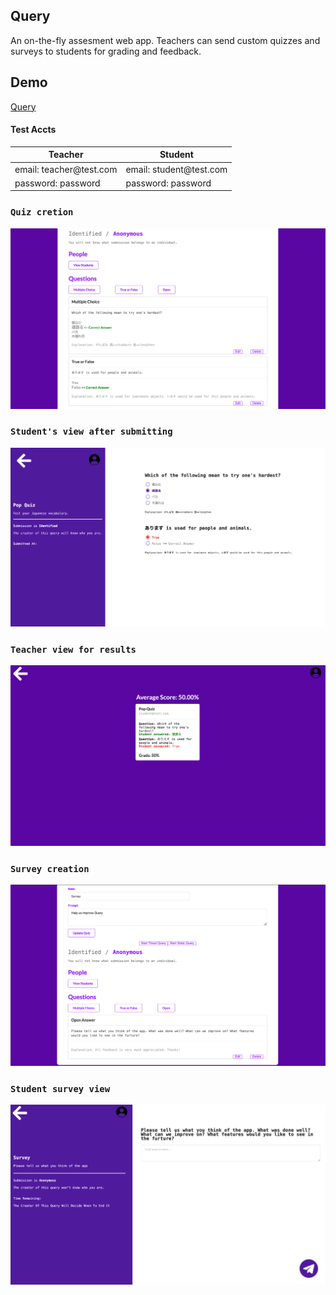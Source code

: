 ## Query
An on-the-fly assesment web app. Teachers can send custom quizzes and surveys to students for grading and feedback.  
## Demo
[Query](https://query-bweegee.herokuapp.com/)
#### Test Accts
| Teacher                              | Student                              |
| ------------------------------------ | ------------------------------------ |
| email: teacher<span></span>@test.com | email: student<span></span>@test.com |
| password: password                   | password: password                   |

### `Quiz cretion`
![](/screen_shots/Quiz_Creation.png)
### `Student's view after submitting`
![](/screen_shots/Student_Quiz_Result.png)
### `Teacher view for results`
![](/screen_shots/Teacher_Grades.png)
### `Survey creation`
![](/screen_shots/Teacher_Survey.png)
### `Student survey view`
![](/screen_shots/Student_Survey.png)
